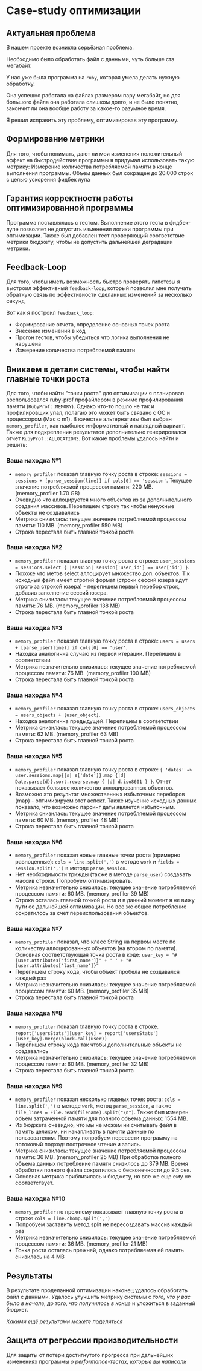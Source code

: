 # Case-study оптимизации

## Актуальная проблема
В нашем проекте возникла серьёзная проблема.

Необходимо было обработать файл с данными, чуть больше ста мегабайт.

У нас уже была программа на `ruby`, которая умела делать нужную обработку.

Она успешно работала на файлах размером пару мегабайт, но для большого файла она работала слишком долго, и не было понятно, закончит ли она вообще работу за какое-то разумное время.

Я решил исправить эту проблему, оптимизировав эту программу.

## Формирование метрики
Для того, чтобы понимать, дают ли мои изменения положительный эффект на быстродействие программы я придумал использовать такую метрику:
Измерение количества потребляемой памяти в конце выполнения программы. Объем данных был сокращен до 20.000 строк с целью ускорения фидбек лупа

## Гарантия корректности работы оптимизированной программы
Программа поставлялась с тестом. Выполнение этого теста в фидбек-лупе позволяет не допустить изменения логики программы при оптимизации.
Также был добавлен тест проверяющий соответствие метрики бюджету, чтобы не допустить дальнейшей деградации метрики.

## Feedback-Loop
Для того, чтобы иметь возможность быстро проверять гипотезы я выстроил эффективный `feedback-loop`, который позволил мне получать обратную связь по эффективности сделанных изменений за несколько секунд

Вот как я построил `feedback_loop`:
- Формирование отчета, определение основных точек роста
- Внесение изменений в код
- Прогон тестов, чтобы убедиться что логика выполнения не нарушена
- Измерение количества потребляемой памяти

## Вникаем в детали системы, чтобы найти главные точки роста
Для того, чтобы найти "точки роста" для оптимизации я планировал воспользовался ruby-prof профайлером в режиме профилирования памяти (`RubyProf::MEMORY`). Однако что-то пошло не так и профилировщик упал, полагаю это может быть связано с ОС и процессором (Mac c m1).
В качестве альтернативы был выбран `memory_profiler`, как наиболее информативный и наглядный вариант.
Также для подкрепления результатов дополнительно генерировался отчет `RubyProf::ALLOCATIONS`.
Вот какие проблемы удалось найти и решить:

### Ваша находка №1
- `memory_profiler` показал главную точку роста в строке: `sessions = sessions + [parse_session(line)] if cols[0] == 'session'`.
  Текущее значение потребляемой процессом памяти: 220 MB. (memory_profiler 1.70 GB)
- Очевидно что аллоцируется много объектов из за дополнительного создания массивов. Перепишем строку так чтобы ненужные объекты не создавались
- Метрика снизилась: текущее значение потребляемой процессом памяти: 110 MB. (memory_profiler 550 MB)
- Строка перестала быть главной точкой роста

### Ваша находка №2
- `memory_profiler` показал главную точку роста в строке: `user_sessions = sessions.select { |session| session['user_id'] == user['id'] }`.
- Похоже что метов select аллоцирует множество доп. объектов. Т.к исходный файл имеет строгий формат
  (строки сессий юзера идут строго за строкой юзера) - перепишем первый перебор строк, добавив заполнение сессий юзера.
- Метрика снизилась: текущее значение потребляемой процессом памяти: 76 MB. (memory_profiler 138 MB)
- Строка перестала быть главной точкой роста

### Ваша находка №3
- `memory_profiler` показал главную точку роста в строке: `users = users + [parse_user(line)] if cols[0] == 'user'`.
- Находка аналогична случаю из первой итерации. Перепишем в соответствии
- Метрика незначительно снизилась: текущее значение потребляемой процессом памяти: 76 MB. (memory_profiler 100 MB)
- Строка перестала быть главной точкой роста

### Ваша находка №4
- `memory_profiler` показал главную точку роста в строке: `users_objects = users_objects + [user_object]`.
- Находка аналогична предыдущей. Перепишем в соответствии
- Метрика снизилась: текущее значение потребляемой процессом памяти: 62 MB. (memory_profiler 63 MB)
- Строка перестала быть главной точкой роста

### Ваша находка №5
- `memory_profiler` показал главную точку роста в строке:
`{ 'dates' => user.sessions.map{|s| s['date']}.map {|d| Date.parse(d)}.sort.reverse.map { |d| d.iso8601 } }`.
Отчет показывает большое количество аллоцированных объектов.
- Возможно это результат множественных избыточных переборов (map) - оптимизируем этот аспект.
  Также изучение исходных данных показало, что возможно парсинг даты является избыточным.
- Метрика снизилась: текущее значение потребляемой процессом памяти: 60 MB. (memory_profiler 48 MB)
- Строка перестала быть главной точкой роста

### Ваша находка №6
- `memory_profiler` показал новые главные точки роста (примерно равноценные):
`cols = line.split(',')` в методе `work` и `fields = session.split(',')` в методе `parse_session`.
- Нет необходимости трижды (также в методе `parse_user`) создавать массив строки. Попробуем оптимизировать.
- Метрика незначительно снизилась: текущее значение потребляемой процессом памяти: 60 MB. (memory_profiler 39 MB)
- Строка осталась главной точкой роста и в данный момент я не вижу пути ее дальнейшей оптимизации.
  Но все же общее потребление сократилось за счет переиспользования объектов.

### Ваша находка №7
- `memory_profiler` показал, что класс String на первом месте по количеству аллоцированных объектов (на втором по памяти).
  Основная соответствующая точка роста в коде: `user_key = "#{user.attributes['first_name']}" + ' ' + "#{user.attributes['last_name']}"`
- Перепишем строку кода, чтобы объект пробела не создавался каждый раз
- Метрика незначительно снизилась: текущее значение потребляемой процессом памяти: 60 MB. (memory_profiler 35 MB)
- Строка перестала быть главной точкой роста

### Ваша находка №8
- `memory_profiler` показал главную точку роста в строке.
  `report['usersStats'][user_key] = report['usersStats'][user_key].merge(block.call(user))`
- Перепишем строку кода так чтобы дополнительные объекты не создавались
- Метрика незначительно снизилась: текущее значение потребляемой процессом памяти: 60 MB. (memory_profiler 32 MB)
- Строка перестала быть главной точкой роста

### Ваша находка №9
- `memory_profiler` показал несколько главных точек роста:
  `cols = line.split(',')` в методе `work`, метод `parse_session`, а также `file_lines = File.read(filename).split("\n")`.
  Также был измерен объем затраченной памяти для полного объема данных: 1554 MB.
- Из бюджета очевидно, что мы не можем ни считывать файл в память целиком, ни накапливать в памяти данные по пользователям.
  Поэтому попробуем перевести программу на потоковый подход: построчное чтение и запись.
- Метрика снизилась: текущее значение потребляемой процессом памяти: 36 MB. (memory_profiler 25 MB)
  При обработке полного объема данных потребление памяти снизилось до 379 MB.
  Время обработки полного файла сократилось с бесконечности до 9.5 сек.
- Основная метрика приблизилась к бюджету, но все же еще ему не соответствует.

### Ваша находка №10
- `memory_profiler` по прежнему показывает главную точку роста в строке `cols = line.chomp.split(',')`
- Попробуем заставить метод split не пересоздавать массив каждый раз
- Метрика незначительно снизилась: текущее значение потребляемой процессом памяти: 36 MB. (memory_profiler 21 MB)
- Точка роста осталась прежней, однако потребляемая ей память снизилась на 4 MB

## Результаты
В результате проделанной оптимизации наконец удалось обработать файл с данными.
Удалось улучшить метрику системы с *того, что у вас было в начале, до того, что получилось в конце* и уложиться в заданный бюджет.

*Какими ещё результами можете поделиться*

## Защита от регрессии производительности
Для защиты от потери достигнутого прогресса при дальнейших изменениях программы *о performance-тестах, которые вы написали*
